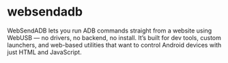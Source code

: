 # websendadb
WebSendADB lets you run ADB commands straight from a website using WebUSB — no drivers, no backend, no install. It’s built for dev tools, custom launchers, and web-based utilities that want to control Android devices with just HTML and JavaScript.

